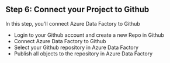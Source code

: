 ## **Step 6:** Connect your Project to Github

In this step, you'll connect Azure Data Factory to Github

  * Login to your Github account and create a new Repo in Github
  * Connect Azure Data Factory to Github
  * Select your Github repository in Azure Data Factory
  * Publish all objects to the repository in Azure Data Factory

